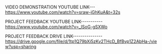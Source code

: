  VIDEO DEMONSTRATION YOUTUBE LINK---https://www.youtube.com/watch?v=sraw-jGhKuA&t=32s

 PROJECT FEEDBACK YOUTUBE LINK-----------https://www.youtube.com/watch?v=_lSoG-gSXWo

 PROJECT FEEDBACK DRIVE LINK---------------https://drive.google.com/file/d/1tp1Q79bXi5zKv2THcD_BfBvp1Z2AbHa-/view?usp=sharing

